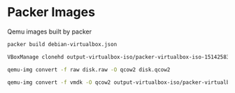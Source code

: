 # Packer Images
Qemu images built by packer

```bash
packer build debian-virtualbox.json
```

```bash
VBoxManage clonehd output-virtualbox-iso/packer-virtualbox-iso-1514258306-disk001.vmdk disk.raw --format raw 
```

```bash
qemu-img convert -f raw disk.raw -O qcow2 disk.qcow2
```

```bash
qemu-img convert -f vmdk -O qcow2 output-virtualbox-iso/packer-virtualbox-iso-1514258306-disk001.vmdk disk.qcow2
```